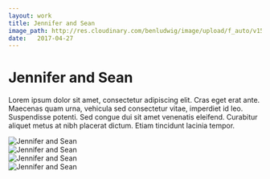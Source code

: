 ```yaml
---
layout: work
title: Jennifer and Sean
image_path: http://res.cloudinary.com/benludwig/image/upload/f_auto/v1500154407/js-1_far99p.jpg
date:   2017-04-27
---
```

<div class="grid-container">
<div class="grid">
<div class="grid-sizer"></div>
<div class="grid-item">
  <div class="copy-block">
    <h1>Jennifer and Sean</h1>
    <p>Lorem ipsum dolor sit amet, consectetur adipiscing elit. Cras eget erat ante. Maecenas quam urna, vehicula sed consectetur vitae, imperdiet id leo. Suspendisse potenti. Sed congue dui sit amet venenatis eleifend. Curabitur aliquet metus at nibh placerat dictum. Etiam tincidunt lacinia tempor.</p>
  </div>
</div>
<div class="grid-item">
<img src="http://res.cloudinary.com/benludwig/image/upload/f_auto/v1500154407/js-1_far99p.jpg" alt="Jennifer and Sean">
</div>
<div class="grid-item">
<img src="http://res.cloudinary.com/benludwig/image/upload/f_auto/v1500154402/js-2_qxfdxc.jpg" alt="Jennifer and Sean">
</div>
<div class="grid-item">
<img src="http://res.cloudinary.com/benludwig/image/upload/f_auto/v1500154406/js-4_gevpkv.jpg" alt="Jennifer and Sean">
</div>
<div class="grid-item">
<img src="http://res.cloudinary.com/benludwig/image/upload/f_auto/v1500154406/js-3_gwlnrc.jpg" alt="Jennifer and Sean">
</div>
</div>
</div>
